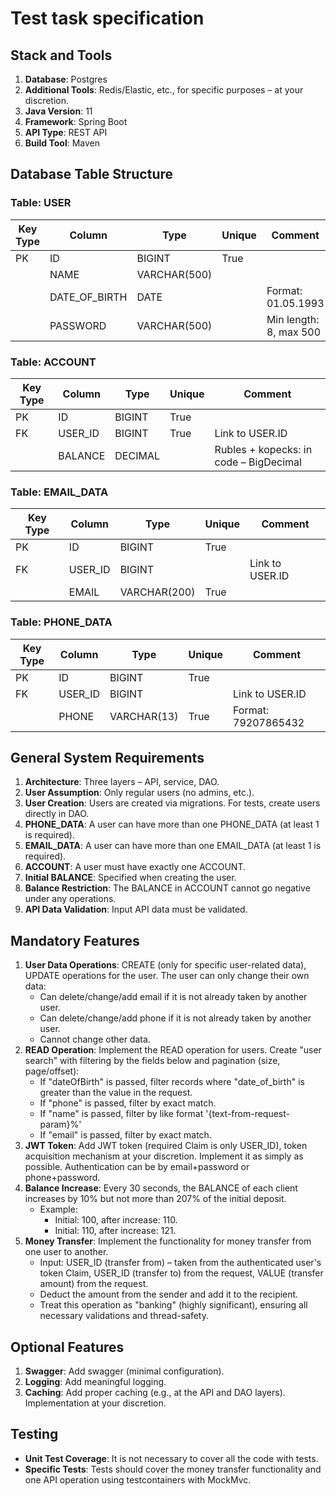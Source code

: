 # Test task specification

## Stack and Tools

1. **Database**: Postgres
2. **Additional Tools**: Redis/Elastic, etc., for specific purposes – at your discretion.
3. **Java Version**: 11
4. **Framework**: Spring Boot
5. **API Type**: REST API
6. **Build Tool**: Maven

## Database Table Structure

### Table: USER

| Key Type | Column       | Type          | Unique | Comment               |
|----------|--------------|---------------|--------|-----------------------|
| PK       | ID           | BIGINT        | True   |                       |
|          | NAME         | VARCHAR(500)  |        |                       |
|          | DATE_OF_BIRTH| DATE          |        | Format: 01.05.1993    |
|          | PASSWORD     | VARCHAR(500)  |        | Min length: 8, max 500|

### Table: ACCOUNT

| Key Type | Column       | Type          | Unique | Comment                        |
|----------|--------------|---------------|--------|--------------------------------|
| PK       | ID           | BIGINT        | True   |                                |
| FK       | USER_ID      | BIGINT        | True   | Link to USER.ID                |
|          | BALANCE      | DECIMAL       |        | Rubles + kopecks: in code – BigDecimal |

### Table: EMAIL_DATA

| Key Type | Column       | Type          | Unique | Comment            |
|----------|--------------|---------------|--------|--------------------|
| PK       | ID           | BIGINT        | True   |                    |
| FK       | USER_ID      | BIGINT        |        | Link to USER.ID    |
|          | EMAIL        | VARCHAR(200)  | True   |                    |

### Table: PHONE_DATA

| Key Type | Column       | Type          | Unique | Comment            |
|----------|--------------|---------------|--------|--------------------|
| PK       | ID           | BIGINT        | True   |                    |
| FK       | USER_ID      | BIGINT        |        | Link to USER.ID    |
|          | PHONE        | VARCHAR(13)   | True   | Format: 79207865432|

## General System Requirements

1. **Architecture**: Three layers – API, service, DAO.
2. **User Assumption**: Only regular users (no admins, etc.).
3. **User Creation**: Users are created via migrations. For tests, create users directly in DAO.
4. **PHONE_DATA**: A user can have more than one PHONE_DATA (at least 1 is required).
5. **EMAIL_DATA**: A user can have more than one EMAIL_DATA (at least 1 is required).
6. **ACCOUNT**: A user must have exactly one ACCOUNT.
7. **Initial BALANCE**: Specified when creating the user.
8. **Balance Restriction**: The BALANCE in ACCOUNT cannot go negative under any operations.
9. **API Data Validation**: Input API data must be validated.

## Mandatory Features

1. **User Data Operations**: CREATE (only for specific user-related data), UPDATE operations for the user. The user can only change their own data:
    - Can delete/change/add email if it is not already taken by another user.
    - Can delete/change/add phone if it is not already taken by another user.
    - Cannot change other data.
2. **READ Operation**: Implement the READ operation for users. Create "user search" with filtering by the fields below and pagination (size, page/offset):
    - If "dateOfBirth" is passed, filter records where "date_of_birth" is greater than the value in the request.
    - If "phone" is passed, filter by exact match.
    - If "name" is passed, filter by like format '{text-from-request-param}%'
    - If "email" is passed, filter by exact match.
3. **JWT Token**: Add JWT token (required Claim is only USER_ID), token acquisition mechanism at your discretion. Implement it as simply as possible. Authentication can be by email+password or phone+password.
4. **Balance Increase**: Every 30 seconds, the BALANCE of each client increases by 10% but not more than 207% of the initial deposit.
    - Example:
        - Initial: 100, after increase: 110.
        - Initial: 110, after increase: 121.
5. **Money Transfer**: Implement the functionality for money transfer from one user to another.
    - Input: USER_ID (transfer from) – taken from the authenticated user's token Claim, USER_ID (transfer to) from the request, VALUE (transfer amount) from the request.
    - Deduct the amount from the sender and add it to the recipient.
    - Treat this operation as "banking" (highly significant), ensuring all necessary validations and thread-safety.

## Optional Features

1. **Swagger**: Add swagger (minimal configuration).
2. **Logging**: Add meaningful logging.
3. **Caching**: Add proper caching (e.g., at the API and DAO layers). Implementation at your discretion.

## Testing

- **Unit Test Coverage**: It is not necessary to cover all the code with tests.
- **Specific Tests**: Tests should cover the money transfer functionality and one API operation using testcontainers with MockMvc.